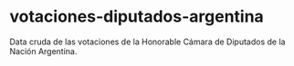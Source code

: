 # votaciones-diputados-argentina
Data cruda de las votaciones de la Honorable Cámara de Diputados de la Nación Argentina.
